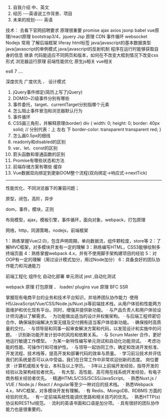 1. 自我介绍 中、英文
2. 经历 ---英语说工作背景、项目
3. 未来的规划---- 英语


技术： 
去看下官网招聘要求
原理很重要 promise ajax axios jsonp babel vue原理/react原理 bootstrap3/4，jquery  Jsp 原理 CDN
事件循环
websocket
Nodejs 常用
了解后端框架 liferay
html标签 
java/javascript的基本数据类型
java/javascript的单例模式
java/javascript的反射机制 程序在运行时能够获取自身的信息  继承
代码能适应不同网页和版本，如何在不改变大框到情况下改变css形式
浏览器运行原理
前端性能优化
原生js相关
vue相关

es6 7 ....

深度优先 广度优先 、
设计模式


1. jQuery事件绑定(简历上写了jQuery)
2. DOM(0~2)级事件分别有哪些
3. 事件委托，target、currentTarget分别指哪个元素
4. 怎么阻止事件冒泡和浏览器默认行为
5. 事件循环
6. CSS画三角形，并解释原理(border)
div {
        width: 0;
        height: 0;
        border: 40px solid;
        // 分别代表：上 左右 下
        border-color: transparent transparent red;
    }
7. 怎么画0.5px的细线
8. readonly和disabled的区别
9. var、let、const的区别
10. 箭头函数和普通函数的区别
11. Promise有哪些状态和方法
12. 前端存储方案有哪些 缓存
13. Vue数据双向绑定到更新DOM整个流程(双向绑定->响应式->nextTick)
---------------------
性能优化、不同浏览器下的兼容问题；

原型，闭包，高阶，异步

dom，事件，模块，正则

布局模型，ajax，模板引擎，事件循环，面向对象，webpack，打包原理

网络，http，同源策略，nodejs，前端框架

1：熟练掌握Vue(2.0)，包含声明周期，单向数据流，组件颗粒度，store等
2：了解MVC框架，对多模块开发有一定的理解
3：熟练编写HTML，CSS3能够绘制多终端页面
4：熟练掌握webpack 4.x，并有不使用脚手架构建项目的经验
5：对OOP有一定的理解（用过设计模式加分，用过Node加分）
6：具备良好的团队协作能力和沟通能力

前端工程化 组件化 
自动化部署
单元测试 jest ,自动化测试

webpack 原理  打包原理 、 loader/ plugins
vue 原理
BFC
SSR




掌握现有电商平台的业务和技术平台知识，并培养团队协作能力
·使用H5/JavaScript/Vue/CSS/Node.js/Nuxt.js等前端技术栈，从用户体验和性能两方面维护和优化现有平台。同时，增强并提供新功能。
· 与产品负责人和用户体验设计师沟通以了解需求。
· 为功能做出适当的设计并权衡架构。
· 与后端工程师密切合作，确保端到端解决方案无缝及交付拥有适当客户体验新功能。
· 确保按时高质量的交付。
· 与领导层和同事一起审查解决方案和代码，以发现设计和实施中的问题。
· 识别新功能开发计划中的风险和依赖关系。
· 与 Scrum Master 合作，更好地运行敏捷工作模型。
· 为某一新特性编写单元测试和自动化功能测试。
· 考虑功能的性能、可操作行和可维护性。
· 与领导一起协同工作，确定和改进开发标准、开发流程、技术栈等，提高开发和部署代码的效率与质量。
· 学习前沿技术并评估我们的系统是否可以从中受益。我们在日常工作中非常欢迎创新的态度。
岗位要求
· 计算机或相关专业，本科及以上学历。
· 3年以上前端开发经验，指导开发的经验以及架构经验者优先。
· 有大型、高性能、高可用在线系统开发经验，有电子商务相关经验者优先。
· 精通HTML5/CSS/SCSS/JavaScript。
· 熟悉Nuxt.js / VUE / Node.js / React / Angular等至少一种对应的技术栈。
· 熟悉Webpack 4.x，MVC框架，对多模块开发有理解。
· 有 Redis、MongoDB、RDBMS 方面的经验的优先。
· 有一定前端系统性能调优思路和相关技巧的优先。
· 熟悉HTTP(s)协议和RESTful规范。
· 流利的英语书面和口语是加分项。
· 具有很好的团队协作能力也是很重要的。
